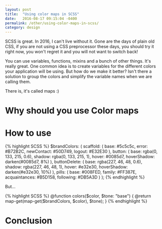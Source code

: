 ```yaml
---
layout: post
title:  "Using color maps in SCSS"
date:   2016-08-17 09:15:04 -0400
permalink: /other/using-color-maps-in-scss/
category: design
---
```


SCSS is great. In 2016, I can't live without it. Gone are the days of plain old CSS, if you are not using a CSS preprocessor these days, you should try it right now, you won't regret it and you will not want to switch back!

You can use variables, functions, mixins and a bunch of other things. It's really great. One common idea is to create variables for the different colors your application will be using. But how do we make it better? Isn't there a solution to group the colors and simplify the variable names when we are calling them.

There is, it's called maps :)

# Why should you use Color maps

# How to use
{% highlight SCSS %}
$brandColors: (
    scaffold: (
        base:           #5c5c5c,
        error:          #B72B2C,
        newContact:     #50D749,
        logout:         #E32E30
    ),
    button: (
        base:           rgba(0, 133, 215, 0.6),
        shadow:         rgba(0, 133, 215, 1),
        hover:          #0085d7,
        hoverShadow:    darken(#0085d7, 8%)
    ),
    buttonDelete: (
        base:           rgba(227, 46, 48, 0.6),
        shadow:         rgba(227, 46, 48, 1),
        hover:          #e32e30,
        hoverShadow:    darken(#e32e30, 10%)
    ),
    pills: (
        base:           #008FED,
        family:         #FF387E,
        acquaintances:  #B5D158,
        following:      #DB5A3D
    )
);
{% endhighlight %}

But...

{% highlight SCSS %}
@function colors($color, $tone: "base") {
    @return map-get(map-get($brandColors, $color), $tone);
}
{% endhighlight %}

# Conclusion
